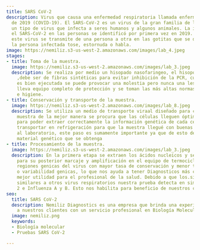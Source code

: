 ```yaml
---
title: SARS CoV-2
description: Virus que causa una enfermedad respiratoria llamada enfermedad por coronavirus
  de 2019 (COVID-19). El SARS-CoV-2 es un virus de la gran familia de los coronavirus,
  un tipo de virus que infecta a seres humanos y algunos animales. La infección por
  el SARS-CoV-2 en las personas se identificó por primera vez en 2019. Se piensa que
  este virus se transmite de una persona a otra en las gotitas que se dispersan cuando
  la persona infectada tose, estornuda o habla.
image: https://nemiliz.s3-us-west-2.amazonaws.com/images/lab_4.jpeg
stages:
- title: Toma de la muestra.
  image: https://nemiliz.s3-us-west-2.amazonaws.com/images/lab_3.jpeg
  description: Se realiza por medio un hisopado nasofaringeo, el hisopo debe ser estéril
    ,debe ser de fibras sintéticas para evitar inhibición de la PCR, cuando la técnica
    es bien ejecutada se puede provocar una molestia pero nunca una lesión. El personal
    lleva equipo completo de protección y se toman las más altas normas de seguridad
    e higiene.
- title: Conservación y transporte de la muestra.
  image: https://nemiliz.s3-us-west-2.amazonaws.com/images/lab_8.jpeg
  description: Se utiliza un medio de transporte viraal diseñado para conservar la
    muestra de la mejor manera se procura que las células lleguen óptimas al laboratorio
    para poder extraer correctamente la información genética de cada célula. Se recomienda
    transportar en refrigeración para que la muestra llegué con buenas condiciones
    al laboratorio, este paso es sumamente importante ya que de esto depende el buen
    material genético que se obtenga
- title: Procesamiento de la muestra.
  image: https://nemiliz.s3-us-west-2.amazonaws.com/images/lab_3.jpeg
  description: En la primera etapa se extraen los ácidos nucleicos y se obtienen purificados
    para su posterior marcaje y amplificación en el equipo de termociclado Detectamos
    regiones genicas del virus con mayor tasa de conservación y menor tasa ve mutación
    o variabilidad genicas, lo que nos ayuda a tener Diagnosticos más certeros y de
    mejor utilidad para el profesional de la salud. Debido a que los.sintomas son
    similares a otros virus respiratorios nuestra prueba detecta en simultáneo SARS-CoV
    2 e Influenza A y B. Esto nos habilita para beneficio de nuestros clientes y pacientes.
seo:
  title: SARS CoV-2
  description: Nemiliz Diagnostics es una empresa que brinda una experiencia de calidad
    a nuestros clientes con un servicio profesional en Biología Molecular
  image: nemiliz.png
  keywords:
  - Biología molecular
  - Pruebas SARS CoV-2

---
```

